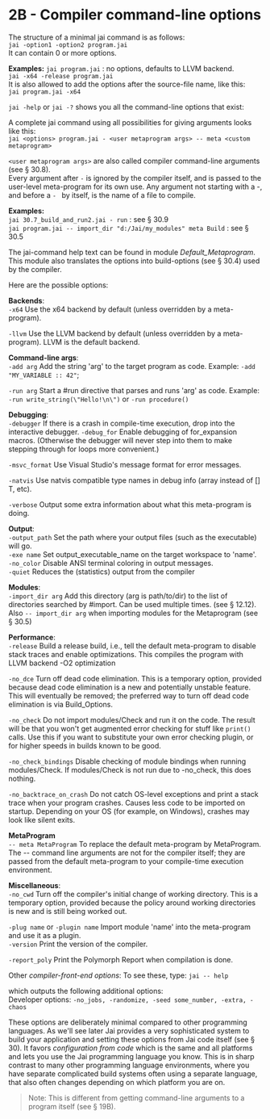 # 2B - Compiler command-line options

The structure of a minimal jai command is as follows:  
`jai -option1 -option2 program.jai`  
It can contain 0 or more options.

**Examples:**
`jai program.jai`  : no options, defaults to LLVM backend.  
`jai -x64 -release program.jai`  
It is also allowed to add the options after the source-file name, like this:  
 `jai program.jai -x64`

`jai -help` or `jai -?` shows you all the command-line options that exist:


A complete jai command using all possibilities for giving arguments looks like this:  
`jai <options> program.jai - <user metaprogram args> -- meta <custom metaprogram>` 

`<user metaprogram args>` are also called compiler command-line arguments (see § 30.8).  
Every argument after `-` is ignored by the compiler itself, and is passed to the user-level meta-program for its own use.
Any argument not starting with a -, and before a `- ` by itself, is the name of a file to compile.

**Examples:**  
`jai 30.7_build_and_run2.jai - run`  : see § 30.9  
`jai program.jai -- import_dir "d:/Jai/my_modules" meta Build` : see § 30.5

The jai-command help text can be found in module  *Default_Metaprogram*. This module also translates the options into build-options (see § 30.4) used by the compiler. 

Here are the possible options:  

**Backends**:  
 `-x64`              Use the x64 backend by default (unless overridden by a meta-program).

 `-llvm`             Use the LLVM backend by default (unless overridden by a meta-program). LLVM is the default backend.

**Command-line args**:  
 `-add arg`          Add the string 'arg' to the target program as code.
                     Example: `-add "MY_VARIABLE :: 42"`;
                     
 `-run arg`          Start a #run directive that parses and runs 'arg' as code.
                     Example: `-run write_string(\"Hello!\n\")` or `-run procedure()`
                   
**Debugging**:  
 `-debugger`         If there is a crash in compile-time execution, drop into the interactive debugger.
 `-debug_for`        Enable debugging of for_expansion macros. (Otherwise the debugger will never step into them to make stepping through for loops more convenient.)

 `-msvc_format`      Use Visual Studio's message format for error messages.

 `-natvis`           Use natvis compatible type names in debug info (array<T> instead of [] T, etc).

 `-verbose`          Output some extra information about what this meta-program is doing.

**Output**:  
 `-output_path`     Set the path where your output files (such as the executable) will go.  
 `-exe name`         Set output_executable_name on the target workspace to 'name'.  
 `-no_color`         Disable ANSI terminal coloring in output messages.    
 `-quiet`            Reduces the (statistics) output from the compiler 

**Modules**:  
 `-import_dir arg`   Add this directory (arg is path/to/dir) to the list of directories searched by #import. Can be used multiple times. (see § 12.12). Also `-- import_dir arg` when importing modules for the Metaprogram (see § 30.5)

**Performance**:  
 `-release`          Build a release build, i.e., tell the default meta-program to disable stack traces and enable optimizations. This compiles the program with LLVM backend -O2 optimization

 `-no_dce`     Turn off dead code elimination. This is a temporary option, provided because dead code elimination is a new and potentially unstable feature. This will eventually be removed; the preferred way to turn off dead code elimination is via Build_Options.

 `-no_check`         Do not import modules/Check and run it on the code. The result will be that you won't get augmented error checking for stuff like `print()` calls. Use this if you want to substitute your own error checking plugin, or for higher speeds in builds known to be good.

 `-no_check_bindings`  	Disable checking of module bindings when running modules/Check. If modules/Check is not run due to -no_check, this does nothing.

 `-no_backtrace_on_crash`    Do not catch OS-level exceptions and print a stack trace when your program crashes. Causes less code to be imported on startup. Depending on your OS (for example, on Windows), crashes may look like silent exits.

**MetaProgram**  
`-- meta MetaProgram`  To replace the default meta-program by MetaProgram.
The -- command line arguments are not for the compiler itself; 
they are passed from the default meta-program to your compile-time execution environment. 

**Miscellaneous**:  
 `-no_cwd`  Turn off the compiler's initial change of working directory. This is a temporary option, provided because the policy around working directories is new and is still being worked out.

 `-plug name`  or `-plugin name`  Import module 'name' into the meta-program and use it as a plugin.  
 `-version`      Print the version of the compiler.

 `-report_poly`  Print the Polymorph Report when compilation is done.  

Other _compiler-front-end options_:
To see these, type:  `jai -- help`

which outputs the following additional options:  
Developer options: `-no_jobs, -randomize, -seed some_number, -extra, -chaos`

These options are deliberately minimal compared to other programming languages. As we'll see later Jai provides a very sophisticated system to build your application and setting these options from Jai code itself (see § 30). It favors _configuration from code_ which is the same and all platforms and lets you use the Jai programming language you know. This is in sharp contrast to many other programming language environments, where you have separate complicated build systems often using a separate language, that also often changes depending on which platform you are on.

> Note: This is different from getting command-line arguments to a program itself (see § 19B).
